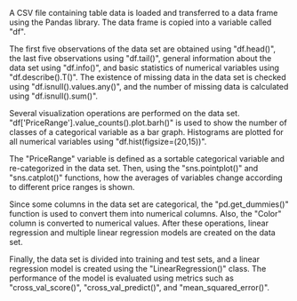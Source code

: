 A CSV file containing table data is loaded and transferred to a data frame using the Pandas library. The data frame is copied into a variable called "df".

The first five observations of the data set are obtained using "df.head()", the last five observations using "df.tail()", general information about the data set using "df.info()", and basic statistics of numerical variables using "df.describe().T()". The existence of missing data in the data set is checked using "df.isnull().values.any()", and the number of missing data is calculated using "df.isnull().sum()".

Several visualization operations are performed on the data set. "df['PriceRange'].value_counts().plot.barh()" is used to show the number of classes of a categorical variable as a bar graph. Histograms are plotted for all numerical variables using "df.hist(figsize=(20,15))".

The "PriceRange" variable is defined as a sortable categorical variable and re-categorized in the data set. Then, using the "sns.pointplot()" and "sns.catplot()" functions, how the averages of variables change according to different price ranges is shown.

Since some columns in the data set are categorical, the "pd.get_dummies()" function is used to convert them into numerical columns. Also, the "Color" column is converted to numerical values. After these operations, linear regression and multiple linear regression models are created on the data set.

Finally, the data set is divided into training and test sets, and a linear regression model is created using the "LinearRegression()" class. The performance of the model is evaluated using metrics such as "cross_val_score()", "cross_val_predict()", and "mean_squared_error()".
